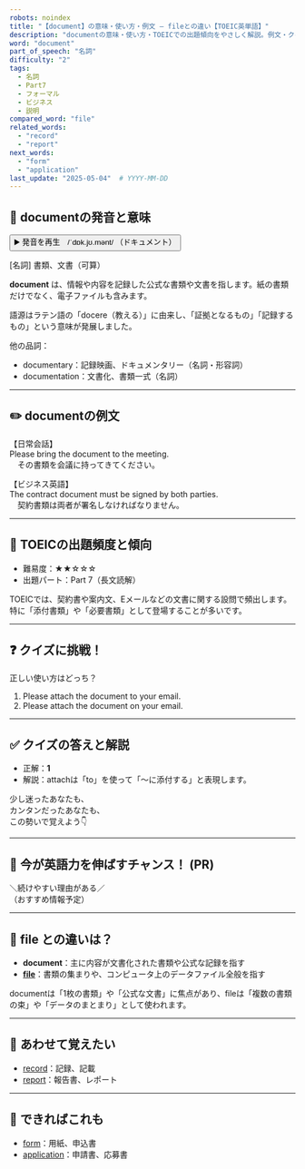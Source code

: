 ```yaml
---
robots: noindex
title: "【document】の意味・使い方・例文 ― fileとの違い【TOEIC英単語】"
description: "documentの意味・使い方・TOEICでの出題傾向をやさしく解説。例文・クイズ付きでfileとの違いもわかりやすく学べます。"
word: "document"
part_of_speech: "名詞"
difficulty: "2"
tags:
  - 名詞
  - Part7
  - フォーマル
  - ビジネス
  - 説明
compared_word: "file"
related_words:
  - "record"
  - "report"
next_words:
  - "form"
  - "application"
last_update: "2025-05-04"  # YYYY-MM-DD
---
```


## 🔰 documentの発音と意味

<button class="play-audio" onclick="playTTS('document')">
  <span class="play-audio-main">
    ▶️ 発音を再生　/ˈdɒk.jʊ.mənt/
  </span>
  <span class="play-audio-sub">
    （ドキュメント）
  </span>
</button>

[名詞] 書類、文書（可算）

**document** は、情報や内容を記録した公式な書類や文書を指します。紙の書類だけでなく、電子ファイルも含みます。

語源はラテン語の「docere（教える）」に由来し、「証拠となるもの」「記録するもの」という意味が発展しました。

他の品詞：  
- documentary：記録映画、ドキュメンタリー（名詞・形容詞）
- documentation：文書化、書類一式（名詞）

---

## ✏️ documentの例文

【日常会話】  
Please bring the document to the meeting.  
　その書類を会議に持ってきてください。

【ビジネス英語】  
The contract document must be signed by both parties.  
　契約書類は両者が署名しなければなりません。

---

## 🎯 TOEICの出題頻度と傾向

- 難易度：★★☆☆☆
- 出題パート：Part 7（長文読解）

TOEICでは、契約書や案内文、Eメールなどの文書に関する設問で頻出します。特に「添付書類」や「必要書類」として登場することが多いです。

---

## ❓ クイズに挑戦！

正しい使い方はどっち？

1. Please attach the document to your email.  
2. Please attach the document on your email.

---

## ✅ クイズの答えと解説

- 正解：**1**
- 解説：attachは「to」を使って「～に添付する」と表現します。

少し迷ったあなたも、  
カンタンだったあなたも、  
この勢いで覚えよう👇️

---

## 🚀 今が英語力を伸ばすチャンス！ (PR)

<div class="info-center">
＼続けやすい理由がある／<br>  
（おすすめ情報予定）
</div>

---

## 🤔  file との違いは？

- **document**：主に内容が文書化された書類や公式な記録を指す
- **[file](/file)**：書類の集まりや、コンピュータ上のデータファイル全般を指す

documentは「1枚の書類」や「公式な文書」に焦点があり、fileは「複数の書類の束」や「データのまとまり」として使われます。

---

## 🧩 あわせて覚えたい

- [record](/record)：記録、記載
- [report](/report)：報告書、レポート

---

## 📖 できればこれも

- [form](/form)：用紙、申込書
- [application](/application)：申請書、応募書

<!-- cvid: aid02_bid49 -->
